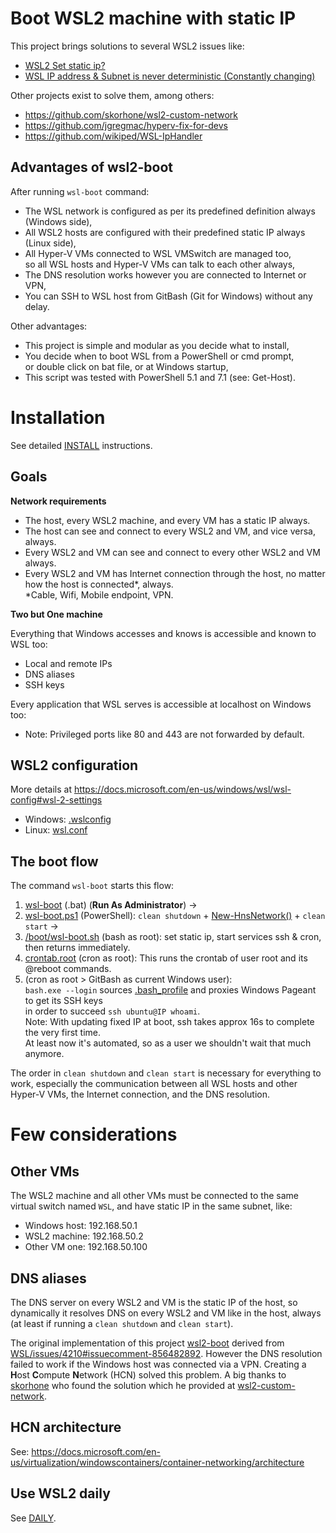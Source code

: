 # Boot WSL2 machine with static IP

This project brings solutions to several WSL2 issues like:
- [WSL2 Set static ip?](https://github.com/microsoft/WSL/issues/4210)
- [WSL IP address & Subnet is never deterministic (Constantly changing)](https://github.com/microsoft/WSL/issues/4467)

Other projects exist to solve them, among others:
- https://github.com/skorhone/wsl2-custom-network
- https://github.com/jgregmac/hyperv-fix-for-devs
- https://github.com/wikiped/WSL-IpHandler

## Advantages of wsl2-boot

After running `wsl-boot` command:
- The WSL network is configured as per its predefined definition always (Windows side),
- All WSL2 hosts are configured with their predefined static IP always (Linux side),
- All Hyper-V VMs connected to WSL VMSwitch are managed too,<br/>
  so all WSL hosts and Hyper-V VMs can talk to each other always,
- The DNS resolution works however you are connected to Internet or VPN,
- You can SSH to WSL host from GitBash (Git for Windows) without any delay.

Other advantages:
- This project is simple and modular as you decide what to install,
- You decide when to boot WSL from a PowerShell or cmd prompt,<br/>
  or double click on bat file, or at Windows startup,
- This script was tested with PowerShell 5.1 and 7.1 (see: Get-Host).

# Installation

See detailed [INSTALL](./INSTALL.md) instructions.

## Goals

**Network requirements**

- The host, every WSL2 machine, and every VM has a static IP always.
- The host can see and connect to every WSL2 and VM, and vice versa, always.
- Every WSL2 and VM can see and connect to every other WSL2 and VM always.
- Every WSL2 and VM has Internet connection through the host, no matter how the host is connected\*, always.<br/>
  \*Cable, Wifi, Mobile endpoint, VPN.

**Two but One machine**

Everything that Windows accesses and knows is accessible and known to WSL too:
- Local and remote IPs
- DNS aliases
- SSH keys

Every application that WSL serves is accessible at localhost on Windows too:
- Note: Privileged ports like 80 and 443 are not forwarded by default.

## WSL2 configuration

More details at https://docs.microsoft.com/en-us/windows/wsl/wsl-config#wsl-2-settings
- Windows: [.wslconfig](./windows/.wslconfig)
- Linux: [wsl.conf](./linux/wsl.conf)

## The boot flow

The command `wsl-boot` starts this flow:
1. [wsl-boot](./windows/wsl-boot.bat) (.bat) (**Run As Administrator**) ->
2. [wsl-boot.ps1](./windows/wsl-boot.ps1) (PowerShell): `clean shutdown` + [New-HnsNetwork()](./windows/HnsEx.ps1) + `clean start` ->
3. [/boot/wsl-boot.sh](./linux/wsl-boot.sh) (bash as root): set static ip, start services ssh & cron, then returns immediately.
4. [crontab.root](./linux/wsl-boot.sh) (cron as root): This runs the crontab of user root and its @reboot commands.
5. (cron as root > GitBash as current Windows user):<br/>
`bash.exe --login` sources [.bash_profile](./windows/.bash_profile) and proxies Windows Pageant to get its SSH keys<br/>
in order to succeed `ssh ubuntu@IP whoami`.<br/>
Note: With updating fixed IP at boot, ssh takes approx 16s to complete the very first time.<br/>
At least now it's automated, so as a user we shouldn't wait that much anymore.

The order in `clean shutdown` and `clean start` is necessary for everything to work, especially the communication between all WSL hosts and other Hyper-V VMs, the Internet connection, and the DNS resolution.

# Few considerations

## Other VMs

The WSL2 machine and all other VMs must be connected to the same virtual switch named `WSL`, and have static IP in the same subnet, like:
- Windows host: 192.168.50.1
- WSL2 machine: 192.168.50.2
- Other VM one: 192.168.50.100

## DNS aliases

The DNS server on every WSL2 and VM is the static IP of the host, so dynamically it resolves DNS on every WSL2 and VM like in the host, always (at least if running a `clean shutdown` and `clean start`).

The original implementation of this project [wsl2-boot](https://github.com/ocroz/wsl2-boot) derived from [WSL/issues/4210#issuecomment-856482892](https://github.com/microsoft/WSL/issues/4210#issuecomment-856482892).
However the DNS resolution failed to work if the Windows host was connected via a VPN. Creating a **H**ost **C**ompute **N**etwork (HCN) solved this problem. A big thanks to [skorhone](https://github.com/skorhone) who found the solution which he provided at [wsl2-custom-network](https://github.com/skorhone/wsl2-custom-network).

## HCN architecture

See: https://docs.microsoft.com/en-us/virtualization/windowscontainers/container-networking/architecture

## Use WSL2 daily

See [DAILY](./DAILY.md).
